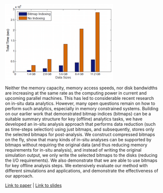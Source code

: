 ![bitmap correlation mining](images/bitmap-mining.png)

Neither the memory capacity, memory access speeds, nor disk bandwidths are increasing at the same rate as the computing power in current and upcoming parallel machines. This has led to considerable recent research on in-situ data analytics. However, many open questions remain on how to perform such analytics, especially in memory constrained systems. Building on our earlier work that demonstrated bitmap indices (bitmaps) can be a suitable summary structure for key (offline) analytics tasks,  we have developed an in-situ analysis approach that performs data reduction (such as time-steps selection) using just bitmaps, and subsequently, stores only the selected bitmaps for post-analysis. We construct compressed bitmaps on the fly, show that many kinds of in-situ analyses can be supported by bitmaps without requiring the original data (and thus reducing memory requirements for in-situ analysis), and instead of writing the original simulation output, we only write the selected bitmaps to the disks (reducing the I/O requirements). We also demonstrate that we are able to use bitmaps for key offline analysis steps. We extensively evaluate our method with different simulations and applications, and demonstrate the effectiveness of our approach.

[Link to paper](http://dl.acm.org/citation.cfm?doid=2749246.2749268) |
[Link to slides](http://www.cse.ohio-state.edu/~agrawal/Slides/YuSuHPDC2015.pptx)
